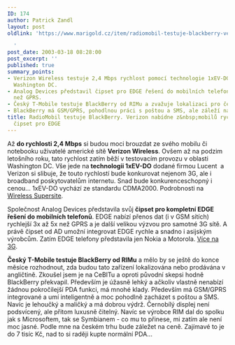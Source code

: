 ```yaml
---
ID: 174
author: Patrick Zandl
layout: post
oldlink: 'https://www.marigold.cz/item/radiomobil-testuje-blackberry-verizon-nabidne-z-mobilu-rychlost-2-4-mbps-cipset-pro-edge

  '
post_date: 2003-03-18 08:28:00
post_excerpt: ''
published: true
summary_points:
- Verizon Wireless testuje 2,4 Mbps rychlost pomocí technologie 1xEV-DO v oblasti
  Washington DC.
- Analog Devices představil čipset pro EDGE řešení do mobilních telefonů, rychlejší
  než GPRS.
- Český T-Mobile testuje BlackBerry od RIMu a zvažuje lokalizaci pro český trh.
- BlackBerry má GSM/GPRS, pohodlnou práci s poštou a SMS, ale záleží na ceně.
title: RadioMobil testuje BlackBerry. Verizon nabídne z&nbsp;mobilů rychlost 2,4 Mbps,
  čipset pro EDGE
---
```


<p>
Až <STRONG>do rychlosti 2,4 Mbps</STRONG> si budou moci brouzdat ze svého mobilu či notebooku&#160;uživatelé americké sítě <STRONG>Verizon Wireless</STRONG>. Ovšem až na podzim letošního roku, tato rychlost zatím běží v testovacím provozu v oblasti Washington DC. Vše jede na<STRONG> technologii 1xEV-DO</STRONG> dodané firmou Lucent&#160; a Verizon si slibuje, že touto rychlostí bude konkurovat nejenom 3G, ale i broadband poskytovatelům internetu. Snad bude konkurenceschopný i cenou... 1xEV-DO vychází ze standardu CDMA2000. Podrobnosti na <A href="http://wireless.ziffdavis.com/article2/0,3973,937443,00.asp" target=_blank>Wireless Supersite</A>.</p>

<p>
Společnost Analog Devices představila svůj <STRONG>čipset pro kompletní EDGE řešení do mobilních telefonů</STRONG>. EDGE nabízí přenos dat (i v GSM sítích) rychlejší 3x až 5x než GPRS a je další velikou výzvou pro samotné 3G sítě. A právě čipset od AD umožní integrovat EDGE rychle a snadno i asijským výrobcům. Zatím EDGE telefony&#160;představila jen Nokia a Motorola. <A href="http://www.3g.co.uk/PR/March2003/5057.htm" target=_blank>Více na 3G</A>.</p>

<p>
<STRONG>Český T-Mobile testuje BlackBerry od RIMu</STRONG> a mělo by se ještě do konce měsíce rozhodnout, zda budou tato zařízení lokalizována nebo prodávána v angličtině. Zkoušel jsem je na CeBITu a oproti původní skepsi hodně BlackBerry překvapil. Především je úžasně lehký a ačkoliv vlastně nenabízí žádnou pokročilejší PDA funkci, má mnohé klady. Především má GSM/GPRS integrované a umí inteligentně a moc pohodlně zacházet s poštou a SMS. Navíc je lehoučký a maličký a má dobrou výdrž. Černobílý displej není podsvícený, ale přitom luxusně čitelný. Navíc se výrobce RIM dal do spolku jak s Microsoftem, tak se Symbianem - co mu to přinese, mi zatím ale není moc jasné. Podle mne na českém trhu bude záležet na ceně. Zajímavé to je do 7 tisíc Kč, nad to si raději kupte normální PDA...</p>